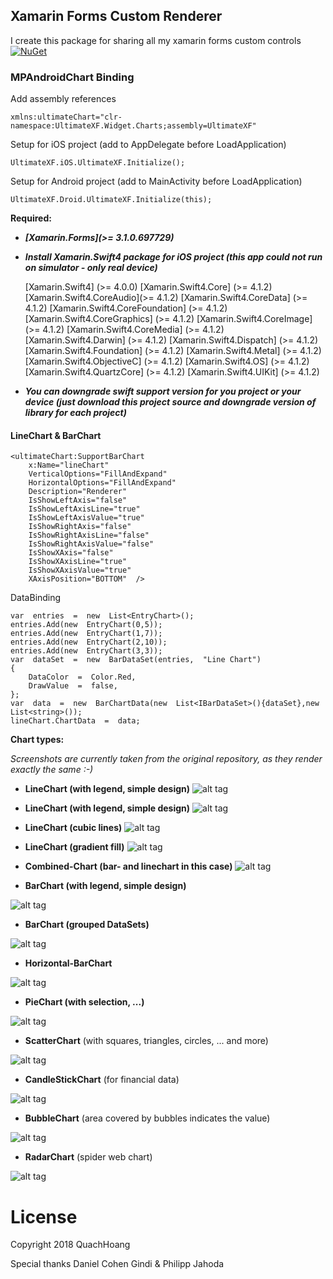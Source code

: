 ## Xamarin Forms Custom Renderer 
I create this package for sharing all my xamarin forms custom controls
[![NuGet](https://img.shields.io/badge/Nuget%20UltimateXF-v1.26.0-blue.svg)](https://www.nuget.org/packages/UltimateXF/)

### MPAndroidChart Binding   

<p>Add assembly references

    xmlns:ultimateChart="clr-namespace:UltimateXF.Widget.Charts;assembly=UltimateXF"

Setup for iOS project (add to AppDelegate before LoadApplication)

    UltimateXF.iOS.UltimateXF.Initialize();

Setup for Android project (add to MainActivity before LoadApplication)

    UltimateXF.Droid.UltimateXF.Initialize(this);

 **Required:**
 - ***[Xamarin.Forms](>= 3.1.0.697729)***
 - ***Install Xamarin.Swift4 package for iOS project (this app could not run on simulator - only real device)*** 
		

    [Xamarin.Swift4] (>= 4.0.0)
    		[Xamarin.Swift4.Core]  (>= 4.1.2)
    		[Xamarin.Swift4.CoreAudio](>= 4.1.2)
    		[Xamarin.Swift4.CoreData]  (>= 4.1.2)
    		[Xamarin.Swift4.CoreFoundation] (>= 4.1.2)
    		[Xamarin.Swift4.CoreGraphics]  (>= 4.1.2)
    		[Xamarin.Swift4.CoreImage] (>= 4.1.2)
    		[Xamarin.Swift4.CoreMedia] (>= 4.1.2)
    		[Xamarin.Swift4.Darwin] (>= 4.1.2)
    		[Xamarin.Swift4.Dispatch]  (>= 4.1.2)
    		[Xamarin.Swift4.Foundation] (>= 4.1.2)
    		[Xamarin.Swift4.Metal] (>= 4.1.2)
    		[Xamarin.Swift4.ObjectiveC] (>= 4.1.2)
    		[Xamarin.Swift4.OS] (>= 4.1.2)
    		[Xamarin.Swift4.QuartzCore]  (>= 4.1.2)
    		[Xamarin.Swift4.UIKit] (>= 4.1.2)

- ***You can downgrade swift support version for you project or your device (just download this project source and downgrade version of library for each project)***

#### LineChart & BarChart

    <ultimateChart:SupportBarChart  
	    x:Name="lineChart"  
	    VerticalOptions="FillAndExpand"  
	    HorizontalOptions="FillAndExpand"  
	    Description="Renderer"  
	    IsShowLeftAxis="false"  
	    IsShowLeftAxisLine="true"  
	    IsShowLeftAxisValue="true"  
	    IsShowRightAxis="false"  
	    IsShowRightAxisLine="false"  
	    IsShowRightAxisValue="false"  
	    IsShowXAxis="false"  
	    IsShowXAxisLine="true"  
	    IsShowXAxisValue="true"  
	    XAxisPosition="BOTTOM"  />

DataBinding

    var  entries  =  new  List<EntryChart>();  
    entries.Add(new  EntryChart(0,5));  
    entries.Add(new  EntryChart(1,7));  
    entries.Add(new  EntryChart(2,10));  
    entries.Add(new  EntryChart(3,3));  
    var  dataSet  =  new  BarDataSet(entries,  "Line Chart")  
    {  
	    DataColor  =  Color.Red,  
	    DrawValue  =  false,  
    };    
    var  data  =  new  BarChartData(new  List<IBarDataSet>(){dataSet},new  List<string>());  
    lineChart.ChartData  =  data;

**Chart types:**

*Screenshots are currently taken from the original repository, as they render exactly the same :-)*


 - **LineChart (with legend, simple design)**
![alt tag](https://raw.github.com/PhilJay/MPChart/master/screenshots/simpledesign_linechart4.png)
 - **LineChart (with legend, simple design)**
![alt tag](https://raw.github.com/PhilJay/MPChart/master/screenshots/simpledesign_linechart3.png)

 - **LineChart (cubic lines)**
![alt tag](https://raw.github.com/PhilJay/MPChart/master/screenshots/cubiclinechart.png)

 - **LineChart (gradient fill)**
![alt tag](https://raw.github.com/PhilJay/MPAndroidChart/master/screenshots/line_chart_gradient.png)

 - **Combined-Chart (bar- and linechart in this case)**
![alt tag](https://raw.github.com/PhilJay/MPChart/master/screenshots/combined_chart.png)

 - **BarChart (with legend, simple design)**

![alt tag](https://raw.github.com/PhilJay/MPChart/master/screenshots/simpledesign_barchart3.png)

 - **BarChart (grouped DataSets)**

![alt tag](https://raw.github.com/PhilJay/MPChart/master/screenshots/groupedbarchart.png)

 - **Horizontal-BarChart**

![alt tag](https://raw.github.com/PhilJay/MPChart/master/screenshots/horizontal_barchart.png)


 - **PieChart (with selection, ...)**

![alt tag](https://raw.github.com/PhilJay/MPAndroidChart/master/screenshots/simpledesign_piechart1.png)

 - **ScatterChart** (with squares, triangles, circles, ... and more)

![alt tag](https://raw.github.com/PhilJay/MPAndroidChart/master/screenshots/scatterchart.png)

 - **CandleStickChart** (for financial data)

![alt tag](https://raw.github.com/PhilJay/MPAndroidChart/master/screenshots/candlestickchart.png)

 - **BubbleChart** (area covered by bubbles indicates the value)

![alt tag](https://raw.github.com/PhilJay/MPAndroidChart/master/screenshots/bubblechart.png)

 - **RadarChart** (spider web chart)

![alt tag](https://raw.github.com/PhilJay/MPAndroidChart/master/screenshots/radarchart.png)

# License
<p>Copyright 2018 QuachHoang
<p>Special thanks Daniel Cohen Gindi & Philipp Jahoda
